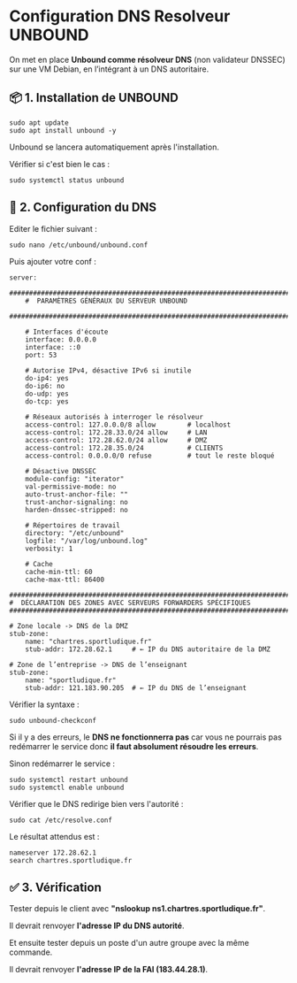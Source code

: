 # Configuration DNS Resolveur UNBOUND

On met en place **Unbound comme résolveur DNS** (non validateur DNSSEC) sur une VM Debian, en l’intégrant à un DNS autoritaire.

## 📦 1. Installation de UNBOUND

```
sudo apt update
sudo apt install unbound -y
```

Unbound se lancera automatiquement après l'installation.

Vérifier si c'est bien le cas :

```
sudo systemctl status unbound
```

## 🔧 2. Configuration du DNS

Editer le fichier suivant :

```
sudo nano /etc/unbound/unbound.conf
```

Puis ajouter votre conf :

```
server:
    #######################################################################
    #  PARAMÈTRES GÉNÉRAUX DU SERVEUR UNBOUND
    #######################################################################

    # Interfaces d'écoute
    interface: 0.0.0.0
    interface: ::0
    port: 53

    # Autorise IPv4, désactive IPv6 si inutile
    do-ip4: yes
    do-ip6: no
    do-udp: yes
    do-tcp: yes

    # Réseaux autorisés à interroger le résolveur
    access-control: 127.0.0.0/8 allow        # localhost
    access-control: 172.28.33.0/24 allow     # LAN
    access-control: 172.28.62.0/24 allow     # DMZ
    access-control: 172.28.35.0/24           # CLIENTS
    access-control: 0.0.0.0/0 refuse         # tout le reste bloqué

    # Désactive DNSSEC
    module-config: "iterator"
    val-permissive-mode: no
    auto-trust-anchor-file: ""
    trust-anchor-signaling: no
    harden-dnssec-stripped: no

    # Répertoires de travail
    directory: "/etc/unbound"
    logfile: "/var/log/unbound.log"
    verbosity: 1

    # Cache
    cache-min-ttl: 60
    cache-max-ttl: 86400

#######################################################################
#  DÉCLARATION DES ZONES AVEC SERVEURS FORWARDERS SPÉCIFIQUES
#######################################################################

# Zone locale -> DNS de la DMZ
stub-zone:
    name: "chartres.sportludique.fr"
    stub-addr: 172.28.62.1     # ← IP du DNS autoritaire de la DMZ

# Zone de l’entreprise -> DNS de l’enseignant
stub-zone:
    name: "sportludique.fr"
    stub-addr: 121.183.90.205  # ← IP du DNS de l’enseignant
```

Vérifier la syntaxe :

```
sudo unbound-checkconf
```

Si il y a des erreurs, le **DNS ne fonctionnerra pas** car vous ne pourrais pas redémarrer le service donc **il faut absolument résoudre les erreurs**.

Sinon redémarrer le service :

```
sudo systemctl restart unbound
sudo systemctl enable unbound
```

Vérifier que le DNS redirige bien vers l'autorité :

```
sudo cat /etc/resolve.conf
```

Le résultat attendus est :

```
nameserver 172.28.62.1
search chartres.sportludique.fr
```

## ✅ 3. Vérification

Tester depuis le client avec **"nslookup ns1.chartres.sportludique.fr"**.

Il devrait renvoyer **l'adresse IP du DNS autorité**.

Et ensuite tester depuis un poste d'un autre groupe avec la même commande.

Il devrait renvoyer **l'adresse IP de la FAI (183.44.28.1)**.